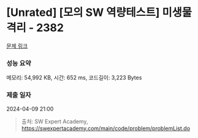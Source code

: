 # [Unrated] [모의 SW 역량테스트] 미생물 격리 - 2382 

[문제 링크](https://swexpertacademy.com/main/code/problem/problemDetail.do?contestProbId=AV597vbqAH0DFAVl) 

### 성능 요약

메모리: 54,992 KB, 시간: 652 ms, 코드길이: 3,223 Bytes

### 제출 일자

2024-04-09 21:00



> 출처: SW Expert Academy, https://swexpertacademy.com/main/code/problem/problemList.do